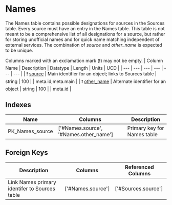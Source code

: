 # Names
The Names table contains possible designations for sources in the Sources table. Every source must have an entry in the Names table. This table is not meant to be a comprehensive list of all designations for a source, but rather for storing unofficial names and for quick name matching independent of external services. The combination of *source* and *other_name* is expected to be unique.


Columns marked with an exclamation mark (❗️) may not be empty.
| Column Name | Description | Datatype | Length | Units  | UCD |
| --- | --- | --- | --- | --- | --- |
| ❗️ <ins>source</ins> | Main identifier for an object; links to Sources table | string | 100 |  | meta.id;meta.main  |
| ❗️ <ins>other_name</ins> | Alternate identifier for an object | string | 100 |  | meta.id  |

## Indexes
| Name | Columns | Description |
| --- | --- | --- |
| PK_Names_source | ['#Names.source', '#Names.other_name'] | Primary key for Names table |

## Foreign Keys
| Description | Columns | Referenced Columns |
| --- | --- | --- |
| Link Names primary identifer to Sources table | ['#Names.source'] | ['#Sources.source'] |
